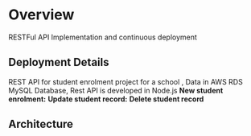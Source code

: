 # Overview
RESTFul API Implementation and continuous deployment

## Deployment Details

REST API for student enrolment project for a school , Data in AWS RDS MySQL Database, Rest API is developed in Node.js
**New student enrolment:**
**Update student record:**
**Delete student record**

## Architecture
